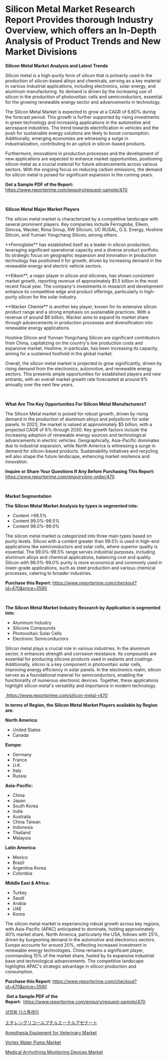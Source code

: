 <p><h1>Silicon Metal Market Research Report Provides thorough Industry Overview, which offers an In-Depth Analysis of Product Trends and New Market Divisions</h1></p><p><strong>Silicon Metal Market Analysis and Latest Trends</strong></p>
<p><p>Silicon metal is a high-purity form of silicon that is primarily used in the production of silicon-based alloys and chemicals, serving as a key material in various industrial applications, including electronics, solar energy, and aluminum manufacturing. Its demand is driven by the increasing use of silicon in the production of photovoltaic cells and semiconductors, essential for the growing renewable energy sector and advancements in technology.</p><p>The Silicon Metal Market is expected to grow at a CAGR of 6.60% during the forecast period. This growth is further supported by rising investments in green technology and increasing applications in the automotive and aerospace industries. The trend towards electrification in vehicles and the push for sustainable energy solutions are likely to boost consumption. Additionally, emerging economies are witnessing a surge in industrialization, contributing to an uptick in silicon-based products. </p><p>Furthermore, innovations in production processes and the development of new applications are expected to enhance market opportunities, positioning silicon metal as a crucial material for future advancements across various sectors. With the ongoing focus on reducing carbon emissions, the demand for silicon metal is poised for significant expansion in the coming years.</p></p>
<p><strong>Get a Sample PDF of the Report:&nbsp;</strong> <a href="https://www.reportprime.com/enquiry/request-sample/470">https://www.reportprime.com/enquiry/request-sample/470</a></p>
<p>&nbsp;</p>
<p><strong>Silicon Metal Major Market Players</strong></p>
<p><p>The silicon metal market is characterized by a competitive landscape with several prominent players. Key companies include Ferroglobe, Elkem, Simcoa, Wacker, Rima Group, RW Silicium, UC RUSAL, G.S. Energy, Hoshine Silicon, and Yunnan Yongchang Silicon, among others. </p><p>**Ferroglobe** has established itself as a leader in silicon production, leveraging significant operational capacity and a diverse product portfolio. Its strategic focus on geographic expansion and innovation in production technology has positioned it for growth, driven by increasing demand in the renewable energy and electric vehicle sectors.</p><p>**Elkem**, a major player in silicon and silicones, has shown consistent market growth, reporting revenue of approximately $1.5 billion in the most recent fiscal year. The company's investments in research and development enhance its competitive edge and product offerings, particularly in high-purity silicon for the solar industry.</p><p>**Wacker Chemie** is another key player, known for its extensive silicon product range and a strong emphasis on sustainable practices. With a revenue of around $6 billion, Wacker aims to expand its market share through advancements in production processes and diversification into renewable energy applications.</p><p>Hoshine Silicon and Yunnan Yongchang Silicon are significant contributors from China, capitalizing on the country's low production costs and expansive market. Hoshine, in particular, has been increasing its capacity, aiming for a sustained foothold in the global market.</p><p>Overall, the silicon metal market is projected to grow significantly, driven by rising demand from the electronics, automotive, and renewable energy sectors. This presents ample opportunities for established players and new entrants, with an overall market growth rate forecasted at around 6% annually over the next few years.</p></p>
<p>&nbsp;</p>
<p><strong>What Are The Key Opportunities For Silicon Metal Manufacturers?</strong></p>
<p><p>The Silicon Metal market is poised for robust growth, driven by rising demand in the production of aluminum alloys and polysilicon for solar panels. In 2023, the market is valued at approximately $5 billion, with a projected CAGR of 6% through 2030. Key growth factors include the increasing adoption of renewable energy sources and technological advancements in electric vehicles. Geographically, Asia-Pacific dominates due to industrial expansion, while North America is witnessing a surge in demand for silicon-based products. Sustainability initiatives and recycling will also shape the future landscape, enhancing market resilience and innovation.</p></p>
<p><strong>Inquire or Share Your Questions If Any Before Purchasing This Report:</strong> <a href="https://www.reportprime.com/enquiry/pre-order/470">https://www.reportprime.com/enquiry/pre-order/470</a></p>
<p>&nbsp;</p>
<p><strong>Market Segmentation</strong></p>
<p><strong>The Silicon Metal Market Analysis by types is segmented into:</strong></p>
<p><ul><li>Content >99.5%</li><li>Content 99.0%-99.5%</li><li>Content 98.0%-99.0%</li></ul></p>
<p><p>The silicon metal market is categorized into three main types based on purity levels. Silicon with a content greater than 99.5% is used in high-end applications like semiconductors and solar cells, where superior quality is essential. The 99.0%-99.5% range serves industrial purposes, including aluminum alloys and chemical applications, balancing cost and quality. Silicon with 98.0%-99.0% purity is more economical and commonly used in lower-grade applications, such as steel production and various chemical processes, catering to broader industries.</p></p>
<p><strong>Purchase this Report:&nbsp;</strong><a href="https://www.reportprime.com/checkout?id=470&price=3590">https://www.reportprime.com/checkout?id=470&price=3590</a></p>
<p>&nbsp;</p>
<p><strong>The Silicon Metal Market Industry Research by Application is segmented into:</strong></p>
<p><ul><li>Aluminum Industry</li><li>Silicone Compounds</li><li>Photovoltaic Solar Cells</li><li>Electronic Semiconductors</li></ul></p>
<p><p>Silicon metal plays a crucial role in various industries. In the aluminum sector, it enhances strength and corrosion resistance. Its compounds are essential for producing silicone products used in sealants and coatings. Additionally, silicon is a key component in photovoltaic solar cells, improving energy efficiency in solar panels. In the electronics realm, silicon serves as a foundational material for semiconductors, enabling the functionality of numerous electronic devices. Together, these applications highlight silicon metal's versatility and importance in modern technology.</p></p>
<p><a href="https://www.reportprime.com/silicon-metal-r470">&nbsp;https://www.reportprime.com/silicon-metal-r470</a></p>
<p><strong>In terms of Region, the Silicon Metal Market Players available by Region are:</strong></p>
<p>
    <p> <strong> North America: </strong>
        <ul>
            <li>United States</li>
            <li>Canada</li>
        </ul>
        </p> 
    <p> <strong> Europe: </strong>
        <ul>
            <li>Germany</li>
            <li>France</li>
            <li>U.K.</li>
            <li>Italy</li>
            <li>Russia</li>
        </ul>
        </p> 
    <p> <strong> Asia-Pacific: </strong>
        <ul>
            <li>China</li>
            <li>Japan</li>
            <li>South Korea</li>
            <li>India</li>
            <li>Australia</li>
            <li>China Taiwan</li>
            <li>Indonesia</li>
            <li>Thailand</li>
            <li>Malaysia</li>
        </ul>
        </p> 
    <p> <strong> Latin America: </strong>
        <ul>
            <li>Mexico</li>
            <li>Brazil</li>
            <li>Argentina Korea</li>
            <li>Colombia</li>
        </ul>
        </p> 
    <p> <strong> Middle East & Africa: </strong>
        <ul>
            <li>Turkey</li>
            <li>Saudi</li>
            <li>Arabia</li>
            <li>UAE</li>
            <li>Korea</li>
        </ul>
    </p>
    </p>
<p><p>The silicon metal market is experiencing robust growth across key regions, with Asia-Pacific (APAC) anticipated to dominate, holding approximately 40% market share. North America, particularly the USA, follows with 25%, driven by burgeoning demand in the automotive and electronics sectors. Europe accounts for around 20%, reflecting increased investment in renewable energy technologies. China remains a significant player, commanding 15% of the market share, fueled by its expansive industrial base and technological advancements. The competitive landscape highlights APAC's strategic advantage in silicon production and consumption.</p></p>
<p><strong>Purchase this Report: </strong><a href="https://www.reportprime.com/checkout?id=470&price=3590">https://www.reportprime.com/checkout?id=470&price=3590</a></p>
<p>&nbsp;<strong>Get a Sample PDF of the Report:&nbsp;&nbsp;</strong><a href="https://www.reportprime.com/enquiry/request-sample/470">https://www.reportprime.com/enquiry/request-sample/470</a></p>
<p><strong></strong></p>
<p><p><a href="https://medium.com/@daniamha96_85754/%EA%B8%80%EB%A1%9C%EB%B2%8C-%EC%83%81%EC%97%85-%EB%94%94%EC%8A%A4%ED%94%8C%EB%A0%88%EC%9D%B4-%EC%8B%9C%EC%9E%A5-%EC%8B%9C%EC%9E%A5-%EC%A0%90%EC%9C%A0%EC%9C%A8-%EC%8B%9C%EC%9E%A5-%EB%8F%99%ED%96%A5-%EB%B0%8F-%EB%AF%B8%EB%9E%98-%EC%84%B1%EC%9E%A5-%ED%83%90%EC%83%89-716a1ebcd183">상업용 디스플레이</a></p><p><a href="https://medium.com/@devanrutherford2002/%E3%82%A8%E3%83%81%E3%83%AC%E3%83%B3%E3%82%B0%E3%83%AA%E3%82%B3%E3%83%BC%E3%83%AB%E3%83%96%E3%83%81%E3%83%AB%E3%82%A8%E3%83%BC%E3%83%86%E3%83%AB%E3%82%A2%E3%82%BB%E3%83%86%E3%83%BC%E3%83%88%E5%B8%82%E5%A0%B4-%E3%82%B0%E3%83%AD%E3%83%BC%E3%83%90%E3%83%AB%E5%B8%82%E5%A0%B4%E3%81%AE%E6%B4%9E%E5%AF%9F%E3%81%A8%E5%9C%B0%E5%9F%9F%E5%88%86%E6%9E%90-2024%E5%B9%B4-2031%E5%B9%B4-2b8bafb3f172">エチレングリコールブチルエーテルアセテート</a></p><p><a href="https://issuu.com/reportprime-2/docs/anesthesia-equipment-for-veterinary_302e6d0381bbca">Anesthesia Equipment for Veterinary Market</a></p><p><a href="https://medium.com/@foyazahmed1999_69116/vortex-water-pump-market-forecasts-market-trends-and-impact-analysis-2024-2031-da19a5ab21a1">Vortex Water Pump Market</a></p><p><a href="https://issuu.com/reportprime-2/docs/medical-arrhythmia-monitoring-devic_5095c2337f4808">Medical Arrhythmia Monitoring Devices Market</a></p></p>
